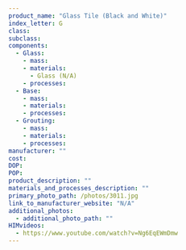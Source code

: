 ```yaml
---
product_name: "Glass Tile (Black and White)"
index_letter: G
class: 
subclass: 
components:
  - Glass:
    - mass: 
    - materials:
      - Glass (N/A)
    - processes:
  - Base:
    - mass: 
    - materials:
    - processes:
  - Grouting:
    - mass: 
    - materials:
    - processes:
manufacturer: ""
cost: 
DOP: 
POP: 
product_description: ""
materials_and_processes_description: ""
primary_photo_path: /photos/3011.jpg
link_to_manufacturer_website: "N/A"
additional_photos:
  - additional_photo_path: ""
HIMvideos:
  - https://www.youtube.com/watch?v=Ng6EqEWmDmw
---
```

